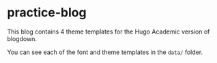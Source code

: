 # practice-blog
This blog contains 4 theme templates for the Hugo Academic version of blogdown. 

You can see each of the font and theme templates in the `data/` folder.

